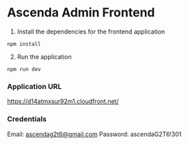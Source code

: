 # Ascenda Admin Frontend

1. Install the dependencies for the frontend application

```
npm install
```

2. Run the application

```
npm run dev
```

### Application URL

https://d14atmxsur92m1.cloudfront.net/

### Credentials

Email: ascendag2t6@gmail.com
Password: ascendaG2T6!301
